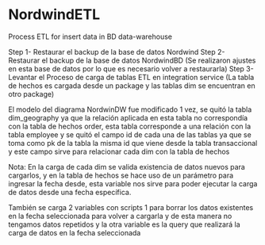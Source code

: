 # NordwindETL
Process ETL for insert data in BD data-warehouse


Step 1- Restaurar el backup de la base de datos Nordwind
Step 2- Restaurar el backup de la base de datos NordwindBD (Se realizaron ajustes en esta base de datos por lo que es necesario volver a restaurarla)
Step 3- Levantar el Proceso de carga de tablas ETL en integration service (La tabla de hechos es cargada desde un package y las tablas dim se encuentran en otro package)

El modelo del diagrama NordwinDW fue modificado 1 vez, se quitó la tabla dim_geography ya que la relación aplicada en esta tabla no correspondía con la tabla de hechos order, esta tabla corresponde 
a una relación con la tabla employee y se quitó el campo id de cada una de las tablas ya que se toma como pk de la tabla la misma id que viene desde la tabla transaccional y este campo sirve para relacionar 
cada dim con la tabla de hechos

Nota: En la carga de cada dim se valida existencia de datos nuevos para cargarlos, y en la tabla de hechos se hace uso de un parámetro para ingresar la fecha desde, esta variable nos sirve para poder ejecutar 
	  la carga de datos desde una fecha específica.
	  
También se carga 2 variables con scripts 1 para borrar los datos existentes en la fecha seleccionada para volver a cargarla y de esta manera no tengamos datos repetidos y la otra variable es la query que realizará la carga de datos en la fecha seleccionada
